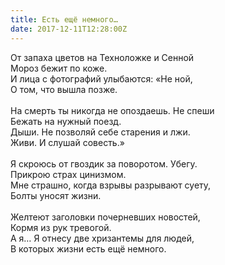 ```yaml
---
title: Есть ещё немного…
date: 2017-12-11T12:28:00Z
---
```


От запаха цветов на Техноложке и Сенной<br />Мороз бежит по коже.<br />И лица с фотографий улыбаются: «Не ной,<br />О том, что вышла позже.<br /><br />На смерть ты никогда не опоздаешь. Не спеши<br />Бежать на нужный поезд.<br />Дыши. Не позволяй себе старения и лжи.<br />Живи. И слушай совесть.»<br /><br />Я скроюсь от гвоздик за поворотом. Убегу.<br />Прикрою страх цинизмом.<br />Мне страшно, когда взрывы разрывают суету,<br />Болты уносят жизни.<br /><br />Желтеют заголовки почерневших новостей,<br />Кормя из рук тревогой.<br />А я… Я отнесу две хризантемы для людей,<br />В которых жизни есть ещё немного.